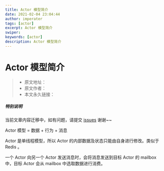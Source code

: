 ```yaml
---
title: Actor 模型简介
date: 2021-02-04 23:04:44
author: imperater
tags: [actor]
excerpt: Actor 模型简介
swiper:
keywords: [actor]
description: Actor 模型简介
---
```


# Actor 模型简介

> * 原文地址：[]()
> * 原文作者：[]()
> * 本文永久链接：[]()

##### **特别说明**

当前文章内容迁移中，如有问题，请提交 [issues](https://github.com/Starrier/starrier.github.io/issues) 谢谢~~


Actor 模型 = 数据 + 行为 + 消息

Actor 是单线程模型，所以 Actor 的内部数据及状态只能由自身进行修改。类似于 Redis 。

一个 Actor 向另一个 Actor 发送消息时，会将消息发送到目标 Actor 的 mailbox 中，目标 Actor 会从 mailbox 中选取数据进行消费。
